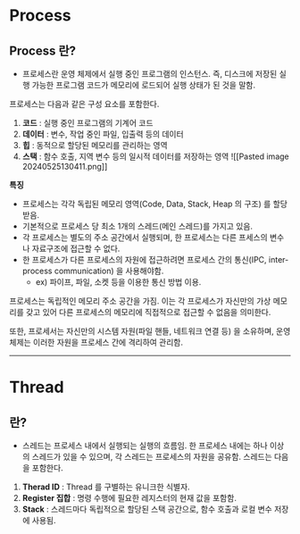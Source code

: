 
# Process

## Process 란?

* 프로세스란 운영 체제에서 실행 중인 프로그램의 인스턴스. 즉, 디스크에 저장된 실행 가능한 프로그램 코드가 메모리에 로드되어 실행 상태가 된 것을 말함.

프로세스는 다음과 같은 구성 요소를 포함한다.

1. **코드** : 실행 중인 프로그램의 기계어 코드
2. **데이터** : 변수, 작업 중인 파일, 입출력 등의 데이터
3. **힙** : 동적으로 할당된 메모리를 관리하는 영역
4. **스택** : 함수 호출, 지역 변수 등의 일시적 데이터를 저장하는 영역
![[Pasted image 20240525130411.png]]

**특징**
* 프로세스는 각각 독립된 메모리 영역(Code, Data, Stack, Heap 의 구조) 를 할당 받음.
* 기본적으로 프로세스 당 최소 1개의 스레드(메인 스레드)를 가지고 있음.
* 각 프로세스는 별도의 주소 공간에서 실행되며, 한 프로세스는 다른 프세스의 변수나 자료구조에 접근할 수 없다.
* 한 프로세스가 다른 프로세스의 자원에 접근하려면 프로세스 간의 통신(IPC, inter-process communication) 을 사용해야함.
	* ex) 파이프, 파일, 소켓 등을 이용한 통신 방법 이용.

프로세스는 독립적인 메모리 주소 공간을 가짐. 이는 각 프로세스가 자신만의 가상 메모리를 갖고 있어 다른 프로세스의 메모리에 직접적으로 접근할 수 없음을 의미한다.

또한, 프로세서는 자신만의 시스템 자원(파일 핸들, 네트워크 연결 등) 을 소유하며, 운영 체제는 이러한 자원을 프로세스 간에 격리하여 관리함.


---

# Thread

## 란?

* 스레드는 프로세스 내에서 실행되는 실행의 흐름임. 한 프로세스 내에는 하나 이상의 스레드가 있을 수 있으며, 각 스레드는 프로세스의 자원을 공유함. 스레드는 다음을 포함한다.

1. **Therad ID** : Thread 를 구별하는 유니크한 식별자.
2. **Register 집합** : 명령 수행에 필요한 레지스터의 현재 값을 포함함.
3. **Stack** : 스레드마다 독립적으로 할당된 스택 공간으로, 함수 호출과 로컬 변수 저장에 사용됨.